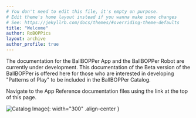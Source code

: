 ```yaml
---
# You don't need to edit this file, it's empty on purpose.
# Edit theme's home layout instead if you wanna make some changes
# See: https://jekyllrb.com/docs/themes/#overriding-theme-defaults
title: "Welcome"
author: RoBOPPics
layout: archive
author_profile: true
---
```

The documentation for the BallBOPPer App and the BallBOPPer Robot are currently under development. This documentation of the Beta version of the BallBOPPer is offered here for those who are interested in developing "Patterns of Play" to be included in the BallBOPPer Catalog.

Navigate to the App Reference documentation files using the link at the top of this page.

![Catalog Image](/assets/images/BallBOPPerRobotv18.jpg){: width="300" .align-center } 
